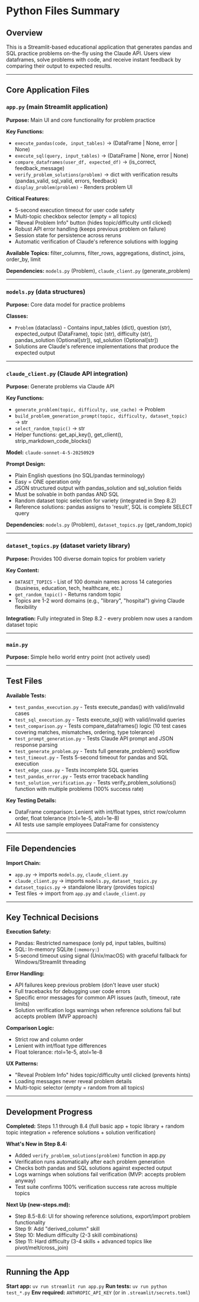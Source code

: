 # Python Files Summary

<!--
INSTRUCTIONS FOR THIS FILE:
This file is a context management tool for LLM-assisted development. It should be:
- Read before every step in new-steps.md
- Updated after completing each step
- Kept concise and high-level (details are in the actual code files)

PURPOSE:
- Help the LLM quickly understand which files exist and their responsibilities
- Provide enough context to know which files to read for detailed implementation
- Track development progress through the plan (completed vs pending steps)
- NOT a detailed code reference (the LLM will read actual files for details)

CONTENT GUIDELINES:
✓ Include: File names, locations, key function signatures, high-level architecture
✓ Include: Important relationships between files (imports, dependencies)
✓ Include: Critical design decisions (safety, error handling, UX patterns)
✓ Include: Current development status (what's done, what's next)
✗ Exclude: Full implementations, detailed algorithms, complete code listings
✗ Exclude: Every single function parameter or variable
✗ Exclude: Information easily found by reading the actual file

Think of this as a "map" of the codebase, not the codebase itself.
-->

## Overview
This is a Streamlit-based educational application that generates pandas and SQL practice problems on-the-fly using the Claude API. Users view dataframes, solve problems with code, and receive instant feedback by comparing their output to expected results.

---

## Core Application Files

### `app.py` (main Streamlit application)
**Purpose:** Main UI and core functionality for problem practice

**Key Functions:**
- `execute_pandas(code, input_tables)` → (DataFrame | None, error | None)
- `execute_sql(query, input_tables)` → (DataFrame | None, error | None)
- `compare_dataframes(user_df, expected_df)` → (is_correct, feedback_message)
- `verify_problem_solutions(problem)` → dict with verification results (pandas_valid, sql_valid, errors, feedback)
- `display_problem(problem)` - Renders problem UI

**Critical Features:**
- 5-second execution timeout for user code safety
- Multi-topic checkbox selector (empty = all topics)
- "Reveal Problem Info" button (hides topic/difficulty until clicked)
- Robust API error handling (keeps previous problem on failure)
- Session state for persistence across reruns
- Automatic verification of Claude's reference solutions with logging

**Available Topics:** filter_columns, filter_rows, aggregations, distinct, joins, order_by, limit

**Dependencies:** `models.py` (Problem), `claude_client.py` (generate_problem)

---

### `models.py` (data structures)
**Purpose:** Core data model for practice problems

**Classes:**
- `Problem` (dataclass) - Contains input_tables (dict), question (str), expected_output (DataFrame), topic (str), difficulty (str), pandas_solution (Optional[str]), sql_solution (Optional[str])
- Solutions are Claude's reference implementations that produce the expected output

---

### `claude_client.py` (Claude API integration)
**Purpose:** Generate problems via Claude API

**Key Functions:**
- `generate_problem(topic, difficulty, use_cache)` → Problem
- `build_problem_generation_prompt(topic, difficulty, dataset_topic)` → str
- `select_random_topic()` → str
- Helper functions: get_api_key(), get_client(), strip_markdown_code_blocks()

**Model:** `claude-sonnet-4-5-20250929`

**Prompt Design:**
- Plain English questions (no SQL/pandas terminology)
- Easy = ONE operation only
- JSON structured output with pandas_solution and sql_solution fields
- Must be solvable in both pandas AND SQL
- Random dataset topic selection for variety (integrated in Step 8.2)
- Reference solutions: pandas assigns to 'result', SQL is complete SELECT query

**Dependencies:** `models.py` (Problem), `dataset_topics.py` (get_random_topic)

---

### `dataset_topics.py` (dataset variety library)
**Purpose:** Provides 100 diverse domain topics for problem variety

**Key Content:**
- `DATASET_TOPICS` - List of 100 domain names across 14 categories (business, education, tech, healthcare, etc.)
- `get_random_topic()` - Returns random topic
- Topics are 1-2 word domains (e.g., "library", "hospital") giving Claude flexibility

**Integration:** Fully integrated in Step 8.2 - every problem now uses a random dataset topic

---

### `main.py`
**Purpose:** Simple hello world entry point (not actively used)

---

## Test Files

**Available Tests:**
- `test_pandas_execution.py` - Tests execute_pandas() with valid/invalid cases
- `test_sql_execution.py` - Tests execute_sql() with valid/invalid queries
- `test_comparison.py` - Tests compare_dataframes() logic (10 test cases covering matches, mismatches, ordering, type tolerance)
- `test_prompt_generation.py` - Tests Claude API prompt and JSON response parsing
- `test_generate_problem.py` - Tests full generate_problem() workflow
- `test_timeout.py` - Tests 5-second timeout for pandas and SQL execution
- `test_edge_case.py` - Tests incomplete SQL queries
- `test_pandas_error.py` - Tests error traceback handling
- `test_solution_verification.py` - Tests verify_problem_solutions() function with multiple problems (100% success rate)

**Key Testing Details:**
- DataFrame comparison: Lenient with int/float types, strict row/column order, float tolerance (rtol=1e-5, atol=1e-8)
- All tests use sample employees DataFrame for consistency

---

## File Dependencies

**Import Chain:**
- `app.py` → imports `models.py`, `claude_client.py`
- `claude_client.py` → imports `models.py`, `dataset_topics.py`
- `dataset_topics.py` → standalone library (provides topics)
- Test files → import from `app.py` and `claude_client.py`

---

## Key Technical Decisions

**Execution Safety:**
- Pandas: Restricted namespace (only pd, input tables, builtins)
- SQL: In-memory SQLite (`:memory:`)
- 5-second timeout using signal (Unix/macOS) with graceful fallback for Windows/Streamlit threading

**Error Handling:**
- API failures keep previous problem (don't leave user stuck)
- Full tracebacks for debugging user code errors
- Specific error messages for common API issues (auth, timeout, rate limits)
- Solution verification logs warnings when reference solutions fail but accepts problem (MVP approach)

**Comparison Logic:**
- Strict row and column order
- Lenient with int/float type differences
- Float tolerance: rtol=1e-5, atol=1e-8

**UX Patterns:**
- "Reveal Problem Info" hides topic/difficulty until clicked (prevents hints)
- Loading messages never reveal problem details
- Multi-topic selector (empty = random from all topics)

---

## Development Progress

**Completed:** Steps 1.1 through 8.4 (full basic app + topic library + random topic integration + reference solutions + solution verification)

**What's New in Step 8.4:**
- Added `verify_problem_solutions(problem)` function in app.py
- Verification runs automatically after each problem generation
- Checks both pandas and SQL solutions against expected output
- Logs warnings when solutions fail verification (MVP: accepts problem anyway)
- Test suite confirms 100% verification success rate across multiple topics

**Next Up (new-steps.md):**
- Step 8.5-8.6: UI for showing reference solutions, export/import problem functionality
- Step 9: Add "derived_column" skill
- Step 10: Medium difficulty (2-3 skill combinations)
- Step 11: Hard difficulty (3-4 skills + advanced topics like pivot/melt/cross_join)

---

## Running the App

**Start app:** `uv run streamlit run app.py`
**Run tests:** `uv run python test_*.py`
**Env required:** `ANTHROPIC_API_KEY` (or in `.streamlit/secrets.toml`)
